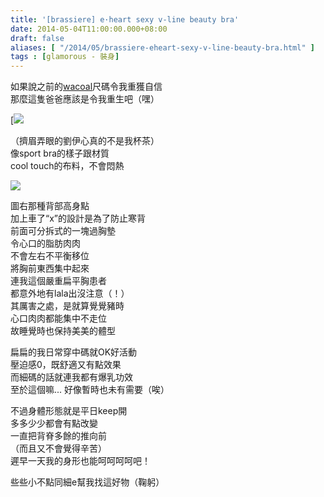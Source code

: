 ```yaml
---
title: '[brassiere] e·heart sexy v-line beauty bra'
date: 2014-05-04T11:00:00.000+08:00
draft: false
aliases: [ "/2014/05/brassiere-eheart-sexy-v-line-beauty-bra.html" ]
tags : [glamorous - 裝身]
---
```


如果說之前的[wacoal](http://www.hidie.net/2014/02/brassiere-wacoal.html)尺碼令我重獲自信  
那麼這隻爸爸應該是令我重生吧（嘿）  

[![](/images/eheartbra.jpg)

（擠眉弄眼的劉伊心真的不是我杯茶）  
像sport bra的樣子跟材質  
cool touch的布料，不會悶熱  

![](/images/eheartbra1.jpg)

圖右那種背部高身點  
加上車了“x”的設計是為了防止寒背  
前面可分拆式的一塊過胸墊  
令心口的脂肪肉肉  
不會左右不平衡移位  
將胸前東西集中起來  
連我這個嚴重扁平胸患者  
都意外地有lala出沒注意（！）  
其厲害之處，是就算覺覺豬時  
心口肉肉都能集中不走位  
故睡覺時也保持美美的體型  
  
扁扁的我日常穿中碼就OK好活動  
壓迫感0，既舒適又有點效果  
而細碼的話就連我都有爆乳功效  
至於這個嘛... 好像暫時也未有需要（唉）  
  
不過身體形態就是平日keep開  
多多少少都會有點改變  
一直把背脊多餘的推向前  
（而且又不會覺得辛苦）  
遲早一天我的身形也能呵呵呵呵吧！  
  
些些小不點同細e幫我找這好物（鞠躬）
